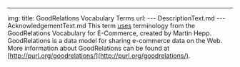 ---
img:
title: GoodRelations Vocabulary Terms
url:
--- DescriptionText.md
--- AcknowledgementText.md
This term [uses](http://blog.schema.org/2012/11/good-relations-and-schemaorg.html) terminology from the GoodRelations Vocabulary for E-Commerce, created by Martin Hepp. GoodRelations is a data model for sharing e-commerce data on the Web. More information about GoodRelations can be found at [http://purl.org/goodrelations/](http://purl.org/goodrelations/).
